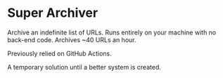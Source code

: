 # Super Archiver
Archive an indefinite list of URLs. Runs entirely on your machine with no back-end code. Archives ~40 URLs an hour.

Previously relied on GitHub Actions.

A temporary solution until a better system is created.
